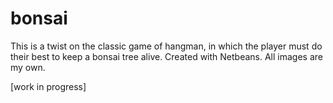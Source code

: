 # bonsai

This is a twist on the classic game of hangman, in which the player must do their best to keep a bonsai tree alive. 
Created with Netbeans. All images are my own. 

[work in progress]
